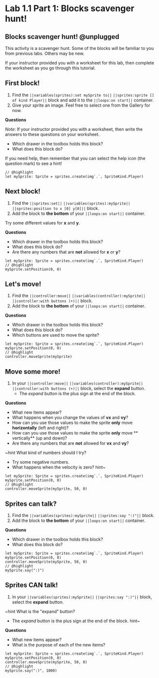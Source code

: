 # Lab 1.1 Part 1: Blocks scavenger hunt!

## Blocks scavenger hunt! @unplugged

This activity is a scavenger hunt.
Some of the blocks will be familiar to you from previous labs.
Others may be new.

If your instructor provided you with a worksheet for this lab,
then complete the worksheet as you go through this tutorial.

## First block!

1.   Find the ``||variables(sprites):set mySprite to||`` ``||sprites:sprite [] of kind Player||``
block and add it to the ``||loops:on start||`` container.
1.   Give your sprite an image. Feel free to select one from the Gallery for now.

**Questions**

*Note*: If your instructor provided you with a worksheet,
then write the answers to these questions on your worksheet.

-   Which drawer in the toolbox holds this block?
-   What does this block do?

If you need help, then remember that you can select the help icon
(the question mark) to see a hint!

```blocks
// @highlight
let mySprite: Sprite = sprites.create(img`.`, SpriteKind.Player)
```

## Next block!

1.   Find the ``||sprites:set||`` ``||variables(sprites):mySprite||``
``||sprites:position to x [0] y[0]||`` block.
1.   Add the block to **the bottom** of your ``||loops:on start||`` container.

Try some different values for **x** and **y**.

**Questions**

-   Which drawer in the toolbox holds this block?
-   What does this block do?
-   Are there any numbers that are **not** allowed for **x** or **y**?

```blocks
let mySprite: Sprite = sprites.create(img`.`, SpriteKind.Player)
// @highlight
mySprite.setPosition(0, 0)
```

## Let's move!

1.   Find the ``||controller:move||`` ``||variables(controller):mySprite||``
``||controller:with buttons (+)||`` block.
1.   Add the block to **the bottom** of your ``||loops:on start||`` container.

**Questions**

-   Which drawer in the toolbox holds this block?
-   What does this block do?
-   Which buttons are used to move the sprite?

```blocks
let mySprite: Sprite = sprites.create(img`.`, SpriteKind.Player)
mySprite.setPosition(0, 0)
// @highlight
controller.moveSprite(mySprite)
```

## Move some more!

1.   In your ``||controller:move||`` ``||variables(controller):mySprite||``
``||controller:with buttons (+)||`` block, select the **expand** button.
     -   The *expand* button is the plus sign at the end of the block.

**Questions**

-   What new items appear?
-   What happens when you change the values of **vx** and **vy**?
-   How can you use those values to make the sprite **only** move
**horizontally** (left and right)?
-   How can you use those values to make the sprite **only** move
** vertically** (up and down)?
-   Are there any numbers that are **not** allowed for **vx** and **vy**?

~hint What kind of numbers should I try?
-   Try some negative numbers.
-   What happens when the velocity is zero?
hint~

```blocks
let mySprite: Sprite = sprites.create(img`.`, SpriteKind.Player)
mySprite.setPosition(0, 0)
// @highlight
controller.moveSprite(mySprite, 50, 0)
```

## Sprites can talk?

1.   Find the ``||variables(sprites):mySprite||`` ``||sprites:say ":)"||`` block.
1.   Add the block to **the bottom** of your ``||loops:on start||`` container.

**Questions**

-   Which drawer in the toolbox holds this block?
-   What does this block do?

```blocks
let mySprite: Sprite = sprites.create(img`.`, SpriteKind.Player)
mySprite.setPosition(0, 0)
controller.moveSprite(mySprite, 50, 0)
// @highlight
mySprite.say(":)")
```

## Sprites CAN talk!

1.   In your ``||variables(sprites):mySprite||`` ``||sprites:say ":)"||`` block,
select the **expand** button.

~hint What is the "expand" button?
-   The *expand* button is the plus sign at the end of the block.
hint~

**Questions**

-   What new items appear?
-   What is the purpose of each of the new items?

```blocks
let mySprite: Sprite = sprites.create(img`.`, SpriteKind.Player)
mySprite.setPosition(0, 0)
controller.moveSprite(mySprite, 50, 0)
// @highlight
mySprite.say(":)", 1000)
```
